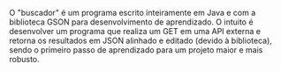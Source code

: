 O "buscador" é um programa escrito inteiramente em Java e com a biblioteca GSON para desenvolvimento de aprendizado. 
O intuito é desenvolver um programa que realiza um GET em uma API externa e retorna os resultados em JSON alinhado e editado (devido à biblioteca), sendo o primeiro passo de aprendizado para um projeto maior e mais robusto.

